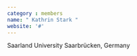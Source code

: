```yaml
---
category : members
name: " Kathrin Stark " 
website: '#'
---
```

Saarland University
Saarbrücken, Germany

